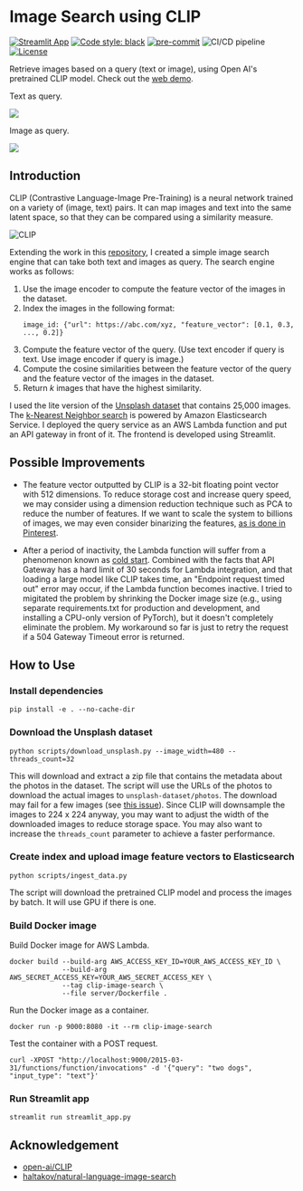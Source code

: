 # Image Search using CLIP

[![Streamlit App](https://static.streamlit.io/badges/streamlit_badge_black_white.svg)](https://share.streamlit.io/kingyiusuen/clip-image-search/)
[![Code style: black](https://img.shields.io/badge/code%20style-black-000000.svg)](https://github.com/psf/black)
[![pre-commit](https://img.shields.io/badge/pre--commit-enabled-brightgreen?logo=pre-commit&logoColor=white)](https://github.com/kingyiusuen/clip-image-search/blob/master/.pre-commit-config.yaml)
![CI/CD pipeline](https://github.com/kingyiusuen/clip-image-search/actions/workflows/pipeline.yaml/badge.svg)
[![License](https://img.shields.io/github/license/kingyiusuen/clip-image-search)](https://github.com/kingyiusuen/clip-image-search/blob/master/LICENSE)

Retrieve images based on a query (text or image), using Open AI's pretrained CLIP model. Check out the [web demo](https://share.streamlit.io/kingyiusuen/clip-image-search/).

Text as query.

![](https://i.imgur.com/5y7NaHU.png)

Image as query.

![](https://i.imgur.com/xYJ6SnQ.png)

## Introduction

CLIP (Contrastive Language-Image Pre-Training) is a neural network trained on a variety of (image, text) pairs. It can map images and text into the same latent space, so that they can be compared using a similarity measure.

![CLIP](https://raw.githubusercontent.com/openai/CLIP/main/CLIP.png)

Extending the work in this [repository](https://github.com/haltakov/natural-language-image-search), I created a simple image search engine that can take both text and images as query. The search engine works as follows:

1. Use the image encoder to compute the feature vector of the images in the dataset.
2. Index the images in the following format:
    ```
    image_id: {"url": https://abc.com/xyz, "feature_vector": [0.1, 0.3, ..., 0.2]}
    ```
3. Compute the feature vector of the query. (Use text encoder if query is text. Use image encoder if query is image.)
4. Compute the cosine similarities between the feature vector of the query and the feature vector of the images in the dataset.
5. Return $k$ images that have the highest similarity.

I used the lite version of the [Unsplash dataset](https://github.com/unsplash/datasets) that contains 25,000 images. The [k-Nearest Neighbor search](https://docs.aws.amazon.com/elasticsearch-service/latest/developerguide/knn.html) is powered by Amazon Elasticsearch Service. I deployed the query service as an AWS Lambda function and put an API gateway in front of it. The frontend is developed using Streamlit.

## Possible Improvements

- The feature vector outputted by CLIP is a 32-bit floating point vector with 512 dimensions. To reduce storage cost and increase query speed, we may consider using a dimension reduction technique such as PCA to reduce the number of features. If we want to scale the system to billions of images, we may even consider binarizing the features, [as is done in Pinterest](https://arxiv.org/pdf/1702.04680.pdf).

- After a period of inactivity, the Lambda function will suffer from a phenomenon known as [cold start](https://mikhail.io/serverless/coldstarts/aws/). Combined with the facts that API Gateway has a hard limit of 30 seconds for Lambda integration, and that loading a large model like CLIP takes time, an "Endpoint request timed out" error may occur, if the Lambda function becomes inactive. I tried to migitated the problem by shrinking the Docker image size (e.g., using separate requirements.txt for production and development, and installing a CPU-only version of PyTorch), but it doesn't completely eliminate the problem. My workaround so far is just to retry the request if a 504 Gateway Timeout error is returned.

## How to Use

### Install dependencies

```
pip install -e . --no-cache-dir
```

### Download the Unsplash dataset

```
python scripts/download_unsplash.py --image_width=480 --threads_count=32
```

This will download and extract a zip file that contains the metadata about the photos in the dataset. The script will use the URLs of the photos to download the actual images to `unsplash-dataset/photos`. The download may fail for a few images (see [this issue](https://github.com/unsplash/datasets/issues/37#issuecomment-854711074)). Since CLIP will downsample the images to 224 x 224 anyway, you may want to adjust the width of the downloaded images to reduce storage space. You may also want to increase the `threads_count` parameter to achieve a faster performance.

### Create index and upload image feature vectors to Elasticsearch

```
python scripts/ingest_data.py
```

The script will download the pretrained CLIP model and process the images by batch. It will use GPU if there is one.

### Build Docker image

Build Docker image for AWS Lambda.

```
docker build --build-arg AWS_ACCESS_KEY_ID=YOUR_AWS_ACCESS_KEY_ID \
             --build-arg AWS_SECRET_ACCESS_KEY=YOUR_AWS_SECRET_ACCESS_KEY \
             --tag clip-image-search \
             --file server/Dockerfile .
```

Run the Docker image as a container.

```
docker run -p 9000:8080 -it --rm clip-image-search
```

Test the container with a POST request.

```
curl -XPOST "http://localhost:9000/2015-03-31/functions/function/invocations" -d '{"query": "two dogs", "input_type": "text"}'
```

### Run Streamlit app

```
streamlit run streamlit_app.py
```

## Acknowledgement

- [open-ai/CLIP](https://github.com/openai/CLIP)
- [haltakov/natural-language-image-search](https://github.com/haltakov/natural-language-image-search)
